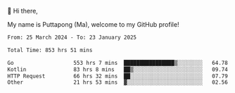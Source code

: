 👋 Hi there,

My name is Puttapong (Ma), welcome to my GitHub profile!

<!--START_SECTION:waka-->

```txt
From: 25 March 2024 - To: 23 January 2025

Total Time: 853 hrs 51 mins

Go                   553 hrs 7 mins  ████████████████▒░░░░░░░░   64.78 %
Kotlin               83 hrs 8 mins   ██▒░░░░░░░░░░░░░░░░░░░░░░   09.74 %
HTTP Request         66 hrs 32 mins  ██░░░░░░░░░░░░░░░░░░░░░░░   07.79 %
Other                21 hrs 53 mins  ▓░░░░░░░░░░░░░░░░░░░░░░░░   02.56 %
```

<!--END_SECTION:waka-->
